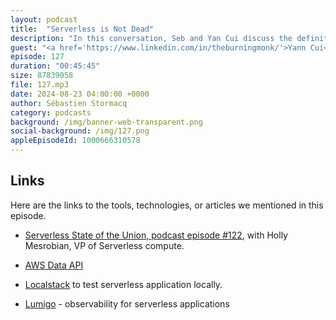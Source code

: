 ```yaml
---
layout: podcast
title:  "Serverless is Not Dead"
description: "In this conversation, Seb and Yan Cui discuss the definition of serverless and its key characteristics. They also address the misconception that serverless is dead and clarify that it is still a thriving technology. Yan shares his experience with serverless projects and highlights the importance of focusing on one or two major changes at a time to avoid failure. They also discuss the use of relational databases with Lambda and the benefits of using Aurora Serverless and the Data API. The conversation covers good patterns for building serverless applications, including taking smaller steps in migrations, splitting applications into services, and designing event-driven architectures. It emphasizes the importance of visibility, testing, and observability in serverless applications. The guest recommends using remote testing for most projects and highlights the benefits of using Lumigo for observability. The conversation concludes with a discussion on the future of serverless and the need for high-performance options in Lambda."
guest: "<a href='https://www.linkedin.com/in/theburningmonk/'>Yann Cui</a>, Serverless Hero, Consultant, Author."
episode: 127
duration: "00:45:45" 
size: 87839058
file: 127.mp3
date: 2024-08-23 04:00:00 +0000
author: Sébastien Stormacq
category: podcasts
background: /img/banner-web-transparent.png
social-background: /img/127.png
appleEpisodeId: 1000666310578
---
```


## Links

Here are the links to the tools, technologies, or articles we mentioned in this episode.

- [Serverless State of the Union, podcast episode #122](https://developers.podcast.go-aws.com/web/podcasts/episode_122/index.html), with Holly Mesrobian, VP of Serverless compute.

- [AWS Data API](https://docs.aws.amazon.com/AmazonRDS/latest/AuroraUserGuide/data-api.html)

- [Localstack](https://github.com/localstack/localstack) to test serverless application locally.

- [Lumigo](https://lumigo.io/) - observability for serverless applications